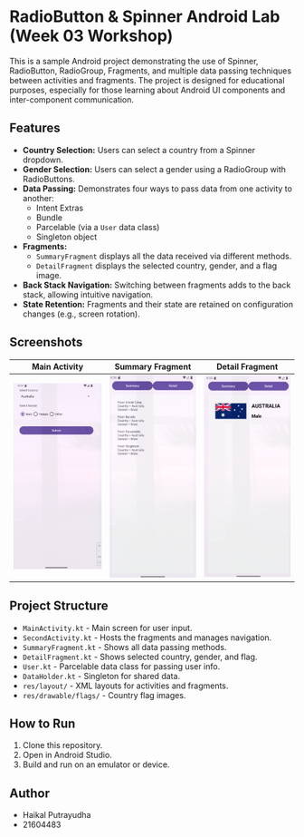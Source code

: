 # RadioButton & Spinner Android Lab (Week 03 Workshop)

This is a sample Android project demonstrating the use of Spinner, RadioButton, RadioGroup, Fragments, and multiple data passing techniques between activities and fragments. The project is designed for educational purposes, especially for those learning about Android UI components and inter-component communication.

## Features

- **Country Selection:** Users can select a country from a Spinner dropdown.
- **Gender Selection:** Users can select a gender using a RadioGroup with RadioButtons.
- **Data Passing:** Demonstrates four ways to pass data from one activity to another:
  - Intent Extras
  - Bundle
  - Parcelable (via a `User` data class)
  - Singleton object
- **Fragments:**
  - `SummaryFragment` displays all the data received via different methods.
  - `DetailFragment` displays the selected country, gender, and a flag image.
- **Back Stack Navigation:** Switching between fragments adds to the back stack, allowing intuitive navigation.
- **State Retention:** Fragments and their state are retained on configuration changes (e.g., screen rotation).

## Screenshots

| Main Activity | Summary Fragment | Detail Fragment |
|--------------|-----------------|----------------|
| ![Main](screenshots/main_activity.png) | ![Summary](screenshots/summary_fragment.png) | ![Detail](screenshots/detail_fragment.png) |

## Project Structure

- `MainActivity.kt` - Main screen for user input.
- `SecondActivity.kt` - Hosts the fragments and manages navigation.
- `SummaryFragment.kt` - Shows all data passing methods.
- `DetailFragment.kt` - Shows selected country, gender, and flag.
- `User.kt` - Parcelable data class for passing user info.
- `DataHolder.kt` - Singleton for shared data.
- `res/layout/` - XML layouts for activities and fragments.
- `res/drawable/flags/` - Country flag images.

## How to Run

1. Clone this repository.
2. Open in Android Studio.
3. Build and run on an emulator or device.

## Author
- Haikal Putrayudha
- 21604483